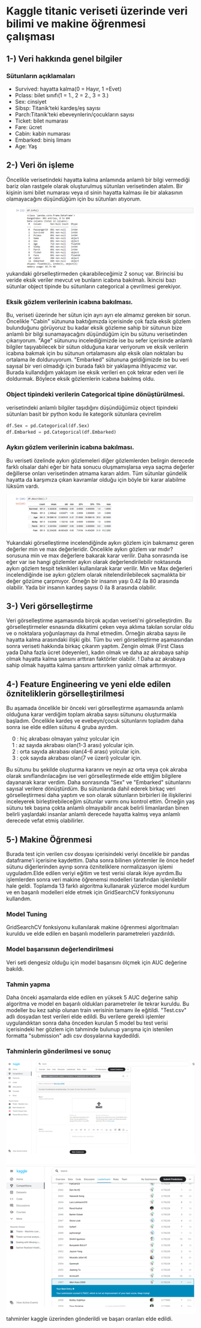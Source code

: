 # Kaggle titanic veriseti üzerinde veri bilimi ve makine öğrenmesi çalışması   

## 1-) Veri hakkında genel bilgiler 

### Sütunların açıklamaları 

-  Survived: hayatta kalma(0 = Hayır, 1 =Evet)
-  Pclass: bilet sınıfı(1 = 1., 2 = 2., 3 = 3.)
-  Sex: cinsiyet
-  Sibsp: Titanik’teki kardeş/eş sayısı
-  Parch:Titanik’teki ebeveynlerin/çocukların sayısı
-  Ticket: bilet numarası
-  Fare: ücret
-  Cabin: kabin numarası
-  Embarked: biniş limanı
-  Age: Yaş

## 2-) Veri ön işleme

Öncelikle verisetindeki hayatta kalma anlamında anlamlı bir bilgi vermediği bariz olan rastgele olarak oluşturulmuş sütunları verisetinden atalım. Bir kişinin ismi bilet numarası veya ıd sinin hayatta kalması ile bir alakasının olamayacağını düşündüğüm için bu sütunları atıyorum. 

![img1](Images/Image1.png)
yukarıdaki görselleştirmeden çıkarabileceğimiz 2 sonuç var. Birincisi bu veride eksik veriler mevcut ve bunların icabına bakılmalı. İkincisi bazı sütunlar object tipinde bu sütunların categorical a çevrilmesi gerekiyor.

### Eksik gözlem verilerinin icabına bakılması.

Bu, veriseti üzerinde her sütun için ayrı ayrı ele almamız gereken bir sorun. Öncelikle "Cabin" sütununa baktığımızda içerisinde çok fazla eksik gözlem bulunduğunu görüyoruz bu kadar eksik gözleme sahip bir sütunun bize anlamlı bir bilgi sunamayacağını düşündüğüm için bu sütunu verisetinden çıkarıyorum. "Age" sütununu incelediğimizde ise bu sefer içerisinde anlamlı bilgiler taşıyabilecek bir sütun olduğuna karar veriyorum ve eksik verilerin icabına bakmak için bu sütunun ortalamasını alıp eksik olan noktaları bu ortalama ile dolduruyorum. "Embarked" sütununa geldiğimizde ise bu veri sayısal bir veri olmadığı için burada faklı bir yaklaşıma ihtiyacımız var. Burada kullandığım yaklaşım ise eksik verileri en çok tekrar eden veri ile doldurmak. Böylece eksik gözlemlerin icabına bakılmış oldu.

### Object tipindeki verilerin Categorical tipine dönüştürülmesi.

verisetindeki anlamlı bilgiler taşıdığını düşündüğümüz object tipindeki sütunları basit bir python kodu ile kategorik sütunlara çevirelim 

```python
df.Sex = pd.Categorical(df.Sex)
df.Embarked = pd.Categorical(df.Embarked)
```
### Aykırı gözlem verilerinin icabına bakılması.

Bu veriseti özelinde aykırı gözlemeleri diğer gözlemlerden belirgin derecede farklı olsalar dahi eğer bir hata sonucu oluşmamışlarsa veya saçma değerler değillerse onları verisetinden atmama kararı aldım. Tüm sütunlar gündelik hayatta da karşımıza çıkan kavramlar olduğu için böyle bir karar alabilme lüksüm vardı.

![img2](Images/Image2.png)

Yukarıdaki görselleştirme incelendiğinde aykırı gözlem için bakmamız geren değerler min ve max değerleridir. Öncelikle aykırı gözlem var mıdır? sorusuna min ve max değerlere bakarak karar verilir. Daha sonrasında ise eğer var ise hangi gözlemler aykırı olarak değerlendirilebilir noktasında aykırı gözlem tespit teknikleri kullanılarak karar verilir.
Min ve Max değerleri incelendiğinde ise aykırı gözlem olarak nitelendirilebilecek saçmalıkta bir değer gözüme çarpmıyor. Örneğn bir insanın yaşı 0.42 ila 80 arasında olabilir.
Yada bir insanın kardeş sayısı 0 ila 8 arasında olabilir.

## 3-) Veri görselleştirme

Veri görselleştirme aşamasında birçok açıdan veriseti'ni görselleştirdim. Bu görselleştirmeler esnasında dikkatimi çeken veya aklıma takılan sorular oldu ve o noktalara yoğunlaşmayı da ihmal etmedim. Örneğin akraba sayısı ile hayatta kalma arasındaki ilişki gibi. Tüm bu veri görselleştirme aşamasından sonra veriseti hakkında birkaç çıkarım yaptım. Zengin olmak (First Class yada Daha fazla ücret ödeyenler), kadın olmak ve daha az akrabaya sahip olmak hayatta kalma şansını arttıran faktörler olabilir.
! Daha az akrabaya sahip olmak hayatta kalma şansını arttırırken yanlız olmak arttırmıyor.

## 4-) Feature Engineering ve yeni elde edilen özniteliklerin görselleştirilmesi
Bu aşamada öncelikle bir önceki veri görselleştirme aşamasında anlamlı olduğuna karar verdiğim toplam akraba sayısı sütununu oluşturmakla başladım. Öncelikle kardeş ve evebeyn/çocuk sütunlarını topladım daha sonra ise elde edilen sütunu 4 gruba ayırdım. 

&nbsp;   &nbsp; 0 : hiç akrabası olmayan yalnız yolcular için  <br />
&nbsp;   &nbsp; 1 : az sayıda akrabası olan(1-3 arası) yolcular için.  <br />
&nbsp;   &nbsp; 2 : orta sayıda akrabası olan(4-6 arası) yolcular için.  <br />
&nbsp;   &nbsp; 3 : çok sayıda akrabası olan(7 ve üzeri) yolcular için.  <br /> 

Bu sütunu bu şekilde oluşturma kararını ve neyin az orta veya çok akraba olarak sınıflandırılacağını ise veri görselleştirmede elde ettiğim bilgilere dayanarak karar verdim.
Daha sonrasında "Sex" ve "Embarked" sütunlarını sayısal verilere dönüştürdüm. Bu sütunlarıda dahil ederek birkaç veri görselleştirmesi daha yaptım ve son olarak sütunların birbirleri ile ilişkilerini inceleyerek birleştirebileceğim sütunlar varmı onu kontrol ettim. Örneğin yaş sütunu tek başına çokta anlamlı olmayabilir ancak belirli limanlardan binen belirli yaşlardaki insanlar anlamlı derecede hayatta kalmış veya anlamlı derecede vefat etmiş olabilirler.  

## 5-) Makine Öğrenmesi
Burada test için verilen csv dosyası içerisindeki veriyi öncelikle bir pandas dataframe'i içerisine kaydettim. Daha sonra bilinen yöntemler ile önce hedef sütunu diğerlerinden ayırıp sonra özniteliklere normalizasyon işlemi uyguladım.Elde edilen veriyi eğitim ve test verisi olarak ikiye ayırdım.Bu işlemlerden sonra veri makine öğrenemsi modelleri tarafından işlenilebilir hale geldi. Toplamda 13 farklı algoritma kullanarak yüzlerce model kurdum ve en başarılı modelleri elde etmek için GridSearchCV fonksiyonunu  kullandım.

### Model Tuning 
GridSearchCV fonksiyonu kullanılarak makine öğrenmesi algoritmaları kuruldu ve elde edilen en başarılı modellerin parametreleri yazdırıldı.

### Model başarısının değerlendirilmesi
Veri seti dengesiz olduğu için model başarısını ölçmek için AUC değerine bakıldı.

### Tahmin yapma 
Daha önceki aşamalarda elde edilen en yüksek 5 AUC değerine sahip algoritma ve model en başarılı oldukları parametreler ile tekrar kuruldu. Bu modeller bu kez sahip olunan train verisinin tamamı ile eğitildi. "Test.csv" adlı dosyadan test verileri elde edildi. Bu verilere gerekli işlemler uygulandıktan sonra daha önceden kurulan 5 model bu test verisi içerisindeki her gözlem için tahminde bulunup yarışma için istenilen formatta "submission" adlı csv dosyalarına kaydedildi. 

### Tahminlerin gönderilmesi ve sonuç 
![img3](Images/Image3.png)
![img4](Images/Image4.png)
tahminler kaggle üzerinden gönderildi ve başarı oranları elde edildi.
